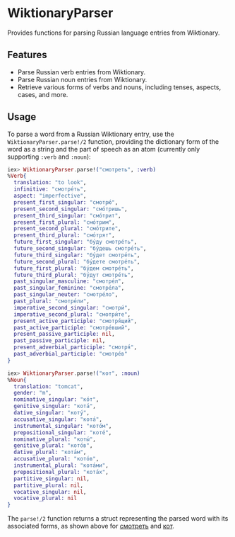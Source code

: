 # WiktionaryParser

Provides functions for parsing Russian language entries from Wiktionary.

## Features

- Parse Russian verb entries from Wiktionary.
- Parse Russian noun entries from Wiktionary.
- Retrieve various forms of verbs and nouns, including tenses, aspects, cases, and more.

## Usage
To parse a word from a Russian Wiktionary entry, use the `WiktionaryParser.parse!/2` function,
providing the dictionary form of the word as a string and the part of speech as an atom (currently
only supporting `:verb` and `:noun`):

```elixir
iex> WiktionaryParser.parse!("смотреть", :verb)
%Verb{
  translation: "to look",
  infinitive: "смотре́ть",
  aspect: "imperfective",
  present_first_singular: "смотрю́",
  present_second_singular: "смо́тришь",
  present_third_singular: "смо́трит",
  present_first_plural: "смо́трим",
  present_second_plural: "смо́трите",
  present_third_plural: "смо́трят",
  future_first_singular: "бу́ду смотре́ть",
  future_second_singular: "бу́дешь смотре́ть",
  future_third_singular: "бу́дет смотре́ть",
  future_second_plural: "бу́дете смотре́ть",
  future_first_plural: "бу́дем смотре́ть",
  future_third_plural: "бу́дут смотре́ть",
  past_singular_masculine: "смотре́л",
  past_singular_feminine: "смотре́ла",
  past_singular_neuter: "смотре́ло",
  past_plural: "смотре́ли",
  imperative_second_singular: "смотри́",
  imperative_second_plural: "смотри́те",
  present_active_participle: "смотря́щий",
  past_active_participle: "смотре́вший",
  present_passive_participle: nil,
  past_passive_participle: nil,
  present_adverbial_participle: "смотря́",
  past_adverbial_participle: "смотре́в"
}

iex> WiktionaryParser.parse!("кот", :noun)
%Noun{
  translation: "tomcat",
  gender: "m",
  nominative_singular: "ко́т",
  genitive_singular: "кота́",
  dative_singular: "коту́",
  accusative_singular: "кота́",
  instrumental_singular: "кото́м",
  prepositional_singular: "коте́",
  nominative_plural: "коты́",
  genitive_plural: "кото́в",
  dative_plural: "кота́м",
  accusative_plural: "кото́в",
  instrumental_plural: "кота́ми",
  prepositional_plural: "кота́х",
  partitive_singular: nil,
  partitive_plural: nil,
  vocative_singular: nil,
  vocative_plural: nil
}
```

The `parse!/2` function returns a struct representing the parsed word with its associated forms, as shown above for [смотреть](https://en.wiktionary.org/wiki/смотреть#Russian) and [кот](https://en.wiktionary.org/wiki/кот#Russian).


